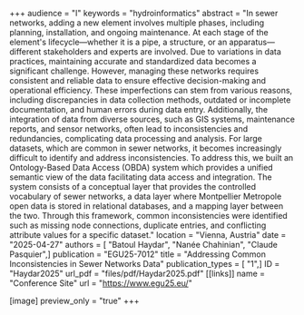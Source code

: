 +++
audience = "I"
keywords = "hydroinformatics"
abstract = "In sewer networks, adding a new element involves multiple phases, including planning, installation, and ongoing maintenance. At each stage of the element's lifecycle—whether it is a pipe, a structure, or an apparatus—different stakeholders and experts are involved. Due to variations in data practices, maintaining accurate and standardized data becomes a significant challenge. However, managing these networks requires consistent and reliable data to ensure effective decision-making and operational efficiency. These imperfections can stem from various reasons, including discrepancies in data collection methods, outdated or incomplete documentation, and human errors during data entry. Additionally, the integration of data from diverse sources, such as GIS systems, maintenance reports, and sensor networks, often lead to inconsistencies and redundancies, complicating data processing and analysis. For large datasets, which are common in sewer networks, it becomes increasingly difficult to identify and address inconsistencies. To address this, we built an Ontology-Based Data Access (OBDA) system which provides a unified semantic view of the data facilitating data access and integration. The system consists of a conceptual layer that provides the controlled vocabulary of sewer networks, a data layer where Montpellier Metropole open data is stored in relational databases, and a mapping layer between the two. Through this framework, common inconsistencies were identified such as missing node connections, duplicate entries, and conflicting attribute values for a specific dataset."
location = "Vienna, Austria"
date = "2025-04-27"
authors = [ "Batoul Haydar", "Nanée Chahinian", "Claude Pasquier",]
publication = "EGU25-7012"
title = "Addressing Common Inconsistencies in Sewer Networks Data"
publication_types = [ "1",]
ID = "Haydar2025"
url_pdf = "files/pdf/Haydar2025.pdf"
[[links]]
name = "Conference Site"
url = "https://www.egu25.eu/"

[image]
preview_only = "true"
+++
